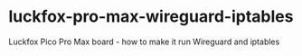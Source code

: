 # luckfox-pro-max-wireguard-iptables
Luckfox Pico Pro Max board - how to make it run Wireguard and iptables
